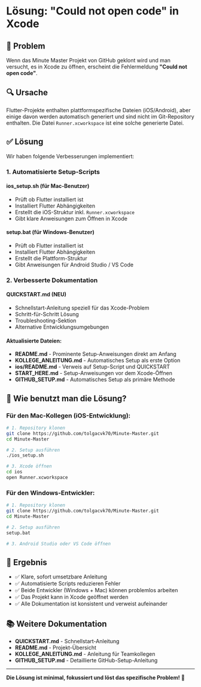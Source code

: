 # Lösung: "Could not open code" in Xcode

## 🎯 Problem

Wenn das Minute Master Projekt von GitHub geklont wird und man versucht, es in Xcode zu öffnen, erscheint die Fehlermeldung **"Could not open code"**.

## 🔍 Ursache

Flutter-Projekte enthalten plattformspezifische Dateien (iOS/Android), aber einige davon werden automatisch generiert und sind nicht im Git-Repository enthalten. Die Datei `Runner.xcworkspace` ist eine solche generierte Datei.

## ✅ Lösung

Wir haben folgende Verbesserungen implementiert:

### 1. Automatisierte Setup-Scripts

#### **ios_setup.sh** (für Mac-Benutzer)
- Prüft ob Flutter installiert ist
- Installiert Flutter Abhängigkeiten
- Erstellt die iOS-Struktur inkl. `Runner.xcworkspace`
- Gibt klare Anweisungen zum Öffnen in Xcode

#### **setup.bat** (für Windows-Benutzer)
- Prüft ob Flutter installiert ist
- Installiert Flutter Abhängigkeiten
- Erstellt die Plattform-Struktur
- Gibt Anweisungen für Android Studio / VS Code

### 2. Verbesserte Dokumentation

#### **QUICKSTART.md** (NEU)
- Schnellstart-Anleitung speziell für das Xcode-Problem
- Schritt-für-Schritt Lösung
- Troubleshooting-Sektion
- Alternative Entwicklungsumgebungen

#### **Aktualisierte Dateien:**
- **README.md** - Prominente Setup-Anweisungen direkt am Anfang
- **KOLLEGE_ANLEITUNG.md** - Automatisches Setup als erste Option
- **ios/README.md** - Verweis auf Setup-Script und QUICKSTART
- **START_HERE.md** - Setup-Anweisungen vor dem Xcode-Öffnen
- **GITHUB_SETUP.md** - Automatisches Setup als primäre Methode

## 📖 Wie benutzt man die Lösung?

### Für den Mac-Kollegen (iOS-Entwicklung):

```bash
# 1. Repository klonen
git clone https://github.com/tolgacvk70/Minute-Master.git
cd Minute-Master

# 2. Setup ausführen
./ios_setup.sh

# 3. Xcode öffnen
cd ios
open Runner.xcworkspace
```

### Für den Windows-Entwickler:

```bash
# 1. Repository klonen
git clone https://github.com/tolgacvk70/Minute-Master.git
cd Minute-Master

# 2. Setup ausführen
setup.bat

# 3. Android Studio oder VS Code öffnen
```

## 🎉 Ergebnis

- ✅ Klare, sofort umsetzbare Anleitung
- ✅ Automatisierte Scripts reduzieren Fehler
- ✅ Beide Entwickler (Windows + Mac) können problemlos arbeiten
- ✅ Das Projekt kann in Xcode geöffnet werden
- ✅ Alle Dokumentation ist konsistent und verweist aufeinander

## 📚 Weitere Dokumentation

- **QUICKSTART.md** - Schnellstart-Anleitung
- **README.md** - Projekt-Übersicht
- **KOLLEGE_ANLEITUNG.md** - Anleitung für Teamkollegen
- **GITHUB_SETUP.md** - Detaillierte GitHub-Setup-Anleitung

---

**Die Lösung ist minimal, fokussiert und löst das spezifische Problem!** 🚀
